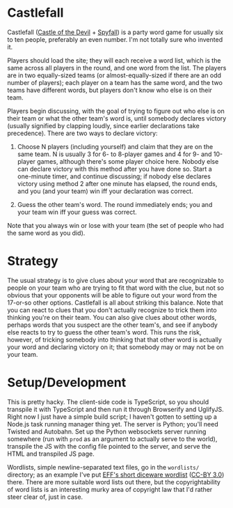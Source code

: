 Castlefall
==========

Castlefall ([Castle of the Devil](https://boardgamegeek.com/boardgame/25951/castle-devil) + [Spyfall](https://boardgamegeek.com/boardgame/166384/spyfall)) is a party word game for usually six to ten people, preferably an even number. I'm not totally sure who invented it.

Players should load the site; they will each receive a word list, which is the same across all players in the round, and one word from the list. The players are in two equally-sized teams (or almost-equally-sized if there are an odd number of players); each player on a team has the same word, and the two teams have different words, but players don't know who else is on their team.

Players begin discussing, with the goal of trying to figure out who else is on their team or what the other team's word is, until somebody declares victory (usually signified by clapping loudly, since earlier declarations take precedence). There are two ways to declare victory:

1.  Choose N players (including yourself) and claim that they are on the same team. N is usually 3 for 6- to 8-player games and 4 for 9- and 10-player games, although there's some player choice here. Nobody else can declare victory with this method after you have done so. Start a one-minute timer, and continue discussing; if nobody else declares victory using method 2 after one minute has elapsed, the round ends, and you (and your team) win iff your declaration was correct.

2.  Guess the other team's word. The round immediately ends; you and your team win iff your guess was correct.

Note that you always win or lose with your team (the set of people who had the same word as you did).

Strategy
========

The usual strategy is to give clues about your word that are recognizable to people on your team who are trying to fit that word with the clue, but not so obvious that your opponents will be able to figure out your word from the 17-or-so other options. Castlefall is all about striking this balance. Note that you can react to clues that you don't actually recognize to trick them into thinking you're on their team. You can also give clues about other words, perhaps words that you suspect are the other team's, and see if anybody else reacts to try to guess the other team's word. This runs the risk, however, of tricking somebody into thinking that that other word is actually your word and declaring victory on it; that somebody may or may not be on your team.

Setup/Development
===========

This is pretty hacky. The client-side code is TypeScript, so you should transpile it with TypeScript and then run it through Browserify and UglifyJS. Right now I just have a simple build script; I haven't gotten to setting up a Node.js task running manager thing yet. The server is Python; you'll need Twisted and Autobahn. Set up the Python websockets server running somewhere (run with `prod` as an argument to actually serve to the world), transpile the JS with the config file pointed to the server, and serve the HTML and transpiled JS page.

Wordlists, simple newline-separated text files, go in the `wordlists/` directory; as an example I've put [EFF's short diceware wordlist](https://www.eff.org/deeplinks/2016/07/new-wordlists-random-passphrases) ([CC-BY 3.0](http://creativecommons.org/licenses/by/3.0/us/)) there. There are more suitable word lists out there, but the copyrightability of word lists is an interesting murky area of copyright law that I'd rather steer clear of, just in case.

